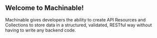 ## Welcome to Machinable!

Machinable gives developers the ability to create API Resources and Collections to store data in a structured, validated, RESTful way without having to write any backend code.
